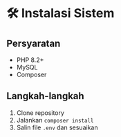 # 🛠️ Instalasi Sistem

## Persyaratan
- PHP 8.2+
- MySQL
- Composer

## Langkah-langkah
1. Clone repository
2. Jalankan `composer install`
3. Salin file `.env` dan sesuaikan
